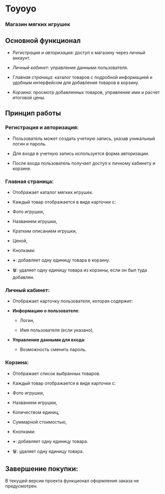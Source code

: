 # **Toyoyo**  

### Магазин мягких игрушек

## **Основной функционал**

- *Регистрация и авторизация*: доступ к магазину через личный аккаунт.
  
- *Личный кабинет*: управление данными пользователя.
  
- *Главная страница*: каталог товаров с подробной информацией и удобным интерфейсом для добавления товаров в корзину.
   
- *Корзина*: просмотр добавленных товаров, управление ими и расчет итоговой цены.

## **Принцип работы**  

### **Регистрация и авторизация**:

- Пользователь может создать учетную запись, указав уникальный логин и пароль.
  
- Для входа в учетную запись используется форма авторизации.
  
- После входа пользователь получает доступ к личному кабинету и корзине.  

### **Главная страница**:

- Отображает каталог мягких игрушек.  

- Каждый товар отображается в виде карточки с:
    
 - Фото игрушки,
   
 - Названием игрушки,
   
 - Кратким описанием игрушки,
   
 - Ценой,
   
 - Кнопками:
   
  - **+**: добавляет одну единицу товара в корзину.
    
  - 🗑: удаляет одну единицу товара из корзины, если он был туда добавлен.  

### **Личный кабинет**:

- Отображает карточку пользователя, которая содержит:
  
 - **Информацию о пользователе**:
   
   - Логин,
     
   - Имя пользователя (если указано),
    
 - **Управление данными для входа**:
  
   - Возможность сменить пароль.

### **Корзина**:

- Отображает список выбранных товаров.
  
- Каждый товар отображается в виде карточки с:
  
 - Фото игрушки,
   
 - Названием игрушки,
   
 - Количеством единиц,
   
 - Суммарной стоимостью,
   
 - Кнопками:
   
  - **+**: добавляет одну единицу товара.
    
  - 🗑: удаляет одну единицу товара.

## **Завершение покупки**:

В текущей версии проекта функционал оформления заказа не предусмотрен.
